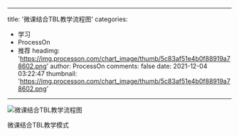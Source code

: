 
---
title: '微课结合TBL教学流程图'
categories: 
 - 学习
 - ProcessOn
 - 推荐
headimg: 'https://img.processon.com/chart_image/thumb/5c83af51e4b0f88919a78602.png'
author: ProcessOn
comments: false
date: 2021-12-04 03:22:47
thumbnail: 'https://img.processon.com/chart_image/thumb/5c83af51e4b0f88919a78602.png'
---

<div>   
<img class="thumb" alt="微课结合TBL教学流程图" src="https://img.processon.com/chart_image/thumb/5c83af51e4b0f88919a78602.png" referrerpolicy="no-referrer">
<p>微课结合TBL教学模式</p>  
</div>
            